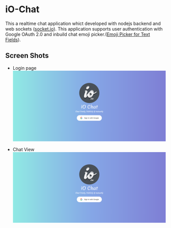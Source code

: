 # iO-Chat
This a realtime chat application whict developed with nodejs backend and web sockets ([socket.io](https://socket.io/)).
This application supports user authentication with Google OAuth 2.0 and inbuild chat emoji picker.([Emoji Picker for Text Fields](https://www.jqueryscript.net/form/jQuery-Emoji-Picker-For-Text-Fields.html)).

## Screen Shots

- Login page
![login](https://raw.githubusercontent.com/ThilinaPrasad/iO-Chat/master/Graphics/login.png)

- Chat View
![Chat View](https://raw.githubusercontent.com/ThilinaPrasad/iO-Chat/master/Graphics/login.png)
<!--stackedit_data:
eyJoaXN0b3J5IjpbLTg0NjEzMzk1Ml19
-->